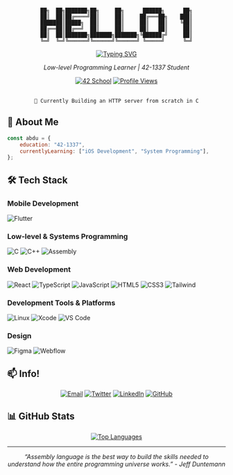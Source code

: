 <div align="center">

```ascii
██╗  ██╗███████╗██╗     ██╗      ██████╗      ██╗
██║  ██║██╔════╝██║     ██║     ██╔═══██╗    ███║
███████║█████╗  ██║     ██║     ██║   ██║    ╚██║
██╔══██║██╔══╝  ██║     ██║     ██║   ██║     ██║
██║  ██║███████╗███████╗███████╗╚██████╔╝     ██║
╚═╝  ╚═╝╚══════╝╚══════╝╚══════╝ ╚═════╝      ╚═╝
```

[![Typing SVG](https://readme-typing-svg.demolab.com?font=Fira+Code&pause=1000&color=2F81F7&center=true&vCenter=true&width=435&lines=Low-level+Programming;42+Student;System+Architecture+Learner)](https://git.io/typing-svg)
  
  *Low-level Programming Learner | 42-1337 Student*

  [![42 School](https://img.shields.io/badge/42--1337-000000?style=for-the-badge&logo=42&logoColor=white)](https://1337.ma/)
  [![Profile Views](https://komarev.com/ghpvc/?username=48k483x&style=for-the-badge&color=0e75b6)](https://github.com/48k483x)

  <br>
  <code>🚧 Currently Building an HTTP server from scratch in C</code>
  
</div>

## 🚀 About Me

```javascript
const abdu = {
    education: "42-1337",
    currentlyLearning: ["iOS Development", "System Programming"],
};
```

## 🛠️ Tech Stack

### Mobile Development
![Flutter](https://img.shields.io/badge/Flutter-02569B?style=for-the-badge&logo=flutter&logoColor=white)

### Low-level & Systems Programming
![C](https://img.shields.io/badge/C-00599C?style=for-the-badge&logo=c&logoColor=white)
![C++](https://img.shields.io/badge/C++-00599C?style=for-the-badge&logo=c%2B%2B&logoColor=white)
![Assembly](https://img.shields.io/badge/Assembly-654FF0?style=for-the-badge&logo=assemblyscript&logoColor=white)

### Web Development
![React](https://img.shields.io/badge/React-20232A?style=for-the-badge&logo=react&logoColor=61DAFB)
![TypeScript](https://img.shields.io/badge/TypeScript-007ACC?style=for-the-badge&logo=typescript&logoColor=white)
![JavaScript](https://img.shields.io/badge/JavaScript-F7DF1E?style=for-the-badge&logo=javascript&logoColor=black)
![HTML5](https://img.shields.io/badge/HTML5-E34F26?style=for-the-badge&logo=html5&logoColor=white)
![CSS3](https://img.shields.io/badge/CSS3-1572B6?style=for-the-badge&logo=css3&logoColor=white)
![Tailwind](https://img.shields.io/badge/Tailwind_CSS-38B2AC?style=for-the-badge&logo=tailwind-css&logoColor=white)

### Development Tools & Platforms
![Linux](https://img.shields.io/badge/Linux-FCC624?style=for-the-badge&logo=linux&logoColor=black)
![Xcode](https://img.shields.io/badge/Xcode-007ACC?style=for-the-badge&logo=xcode&logoColor=white)
![VS Code](https://img.shields.io/badge/VS_Code-007ACC?style=for-the-badge&logo=visual-studio-code&logoColor=white)

### Design
![Figma](https://img.shields.io/badge/Figma-F24E1E?style=for-the-badge&logo=figma&logoColor=white)
![Webflow](https://img.shields.io/badge/Webflow-4353FF?style=for-the-badge&logo=webflow&logoColor=white)

## 📫 Info!

<div align="center">

[![Email](https://img.shields.io/badge/Email-0078D4?style=for-the-badge&logo=microsoft-outlook&logoColor=white)](mailto:abderrahmanech@outlook.fr)
[![Twitter](https://img.shields.io/badge/Twitter-1DA1F2?style=for-the-badge&logo=twitter&logoColor=white)](https://twitter.com/48k483x)
[![LinkedIn](https://img.shields.io/badge/LinkedIn-0077B5?style=for-the-badge&logo=linkedin&logoColor=white)](https://www.linkedin.com/in/abkabex/)
[![GitHub](https://img.shields.io/badge/GitHub-100000?style=for-the-badge&logo=github&logoColor=white)](https://github.com/48k483x)

</div>

## 📊 GitHub Stats

<div align="center">
  
[![Top Languages](https://github-readme-stats.vercel.app/api/top-langs/?username=48k483x&layout=compact&theme=dark)](https://github.com/48k483x)

</div>

---

<div align="center">
  
*“Assembly language is the best way to build the skills needed to understand how the entire programming universe works.” - Jeff Duntemann*

</div>
